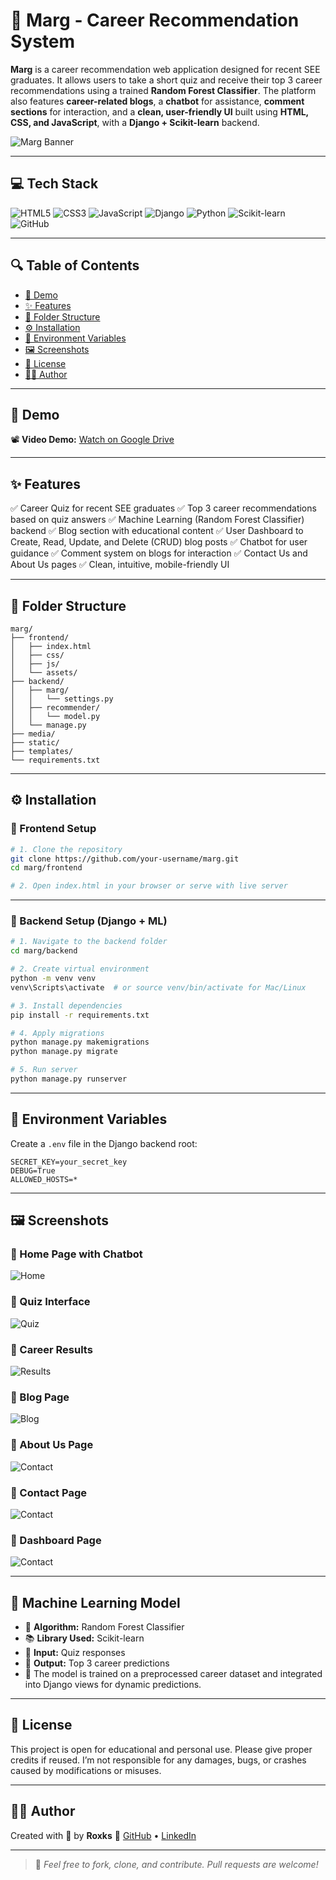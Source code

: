 # 🧠 Marg - Career Recommendation System

**Marg** is a career recommendation web application designed for recent SEE graduates. It allows users to take a short quiz and receive their top 3 career recommendations using a trained **Random Forest Classifier**. The platform also features **career-related blogs**, a **chatbot** for assistance, **comment sections** for interaction, and a **clean, user-friendly UI** built using **HTML, CSS, and JavaScript**, with a **Django + Scikit-learn** backend.

![Marg Banner](./screenshots/marg-banner.png)

---

## 💻 Tech Stack

![HTML5](https://img.shields.io/badge/html5-%23E34F26.svg?style=for-the-badge\&logo=html5\&logoColor=white)
![CSS3](https://img.shields.io/badge/css3-%231572B6.svg?style=for-the-badge\&logo=css3\&logoColor=white)
![JavaScript](https://img.shields.io/badge/javascript-%23323330.svg?style=for-the-badge\&logo=javascript\&logoColor=%23F7DF1E)
![Django](https://img.shields.io/badge/django-%23092E20.svg?style=for-the-badge\&logo=django\&logoColor=white)
![Python](https://img.shields.io/badge/python-%233776AB.svg?style=for-the-badge\&logo=python\&logoColor=white)
![Scikit-learn](https://img.shields.io/badge/scikit--learn-F7931E.svg?style=for-the-badge\&logo=scikit-learn\&logoColor=white)
![GitHub](https://img.shields.io/badge/github-%23121011.svg?style=for-the-badge\&logo=github\&logoColor=white)

---

## 🔍 Table of Contents

* [🚀 Demo](#-demo)
* [✨ Features](#-features)
* [📂 Folder Structure](#-folder-structure)
* [⚙️ Installation](#-installation)
* [🔐 Environment Variables](#-environment-variables)
* [🖼️ Screenshots](#-screenshots)
* [📜 License](#-license)
* [👩‍💻 Author](#-author)

---

## 🚀 Demo

📽️ **Video Demo:**
[Watch on Google Drive](https://drive.google.com/file/d/1LWudR6H7c1o_CBUbyT9MjaoWPcVVr85w/view?usp=drive_link) 

---

## ✨ Features

✅ Career Quiz for recent SEE graduates
✅ Top 3 career recommendations based on quiz answers
✅ Machine Learning (Random Forest Classifier) backend
✅ Blog section with educational content
✅ User Dashboard to Create, Read, Update, and Delete (CRUD) blog posts
✅ Chatbot for user guidance
✅ Comment system on blogs for interaction
✅ Contact Us and About Us pages
✅ Clean, intuitive, mobile-friendly UI

---

## 📂 Folder Structure

```
marg/
├── frontend/
│   ├── index.html
│   ├── css/
│   ├── js/
│   └── assets/
├── backend/
│   ├── marg/
│   │   └── settings.py
│   ├── recommender/
│   │   └── model.py
│   └── manage.py
├── media/
├── static/
├── templates/
└── requirements.txt
```

---

## ⚙️ Installation

### 🔹 Frontend Setup

```bash
# 1. Clone the repository
git clone https://github.com/your-username/marg.git
cd marg/frontend

# 2. Open index.html in your browser or serve with live server
```

---

### 🔹 Backend Setup (Django + ML)

```bash
# 1. Navigate to the backend folder
cd marg/backend

# 2. Create virtual environment
python -m venv venv
venv\Scripts\activate  # or source venv/bin/activate for Mac/Linux

# 3. Install dependencies
pip install -r requirements.txt

# 4. Apply migrations
python manage.py makemigrations
python manage.py migrate

# 5. Run server
python manage.py runserver
```

---

## 🔐 Environment Variables

Create a `.env` file in the Django backend root:

```
SECRET_KEY=your_secret_key
DEBUG=True
ALLOWED_HOSTS=*
```

---

## 🖼️ Screenshots

### 🔹 Home Page with Chatbot

![Home](https://github.com/user-attachments/assets/7f439a9b-fde8-4691-8468-c27e3c13e4a2)

### 🔹 Quiz Interface

![Quiz](https://github.com/user-attachments/assets/7f439a9b-fde8-4691-8468-c27e3c13e4a2)

### 🔹 Career Results

![Results](https://github.com/user-attachments/assets/df7aa95d-b0fb-4481-ac55-396df263c37c)

### 🔹 Blog Page

![Blog](https://github.com/user-attachments/assets/c798828a-5657-4ee6-b401-8cd594998b8d)

### 🔹 About Us Page

![Contact](https://github.com/user-attachments/assets/66c87d40-6102-46a5-85e1-633d9a7d744f)

### 🔹 Contact Page

![Contact](https://github.com/user-attachments/assets/05a20515-9f17-485d-92f5-cb6fa84eadfc)

### 🔹 Dashboard Page

![Contact](https://github.com/user-attachments/assets/7f7e814a-ad5e-4af1-a6bc-0e22b121c349)

---

## 🧠 Machine Learning Model

* 🎯 **Algorithm:** Random Forest Classifier
* 📚 **Library Used:** Scikit-learn
* 🔢 **Input:** Quiz responses
* 🧾 **Output:** Top 3 career predictions
* 🧠 The model is trained on a preprocessed career dataset and integrated into Django views for dynamic predictions.

---

## 📜 License

This project is open for educational and personal use. Please give proper credits if reused.
I’m not responsible for any damages, bugs, or crashes caused by modifications or misuses.

---

## 👩‍💻 Author

Created with 💙 by **Roxks**
🔗 [GitHub](https://github.com/rakxya111) • [LinkedIn](https://linkedin.com/in/rakshya-bhuju13)

---

> 🌱 *Feel free to fork, clone, and contribute. Pull requests are welcome!*

